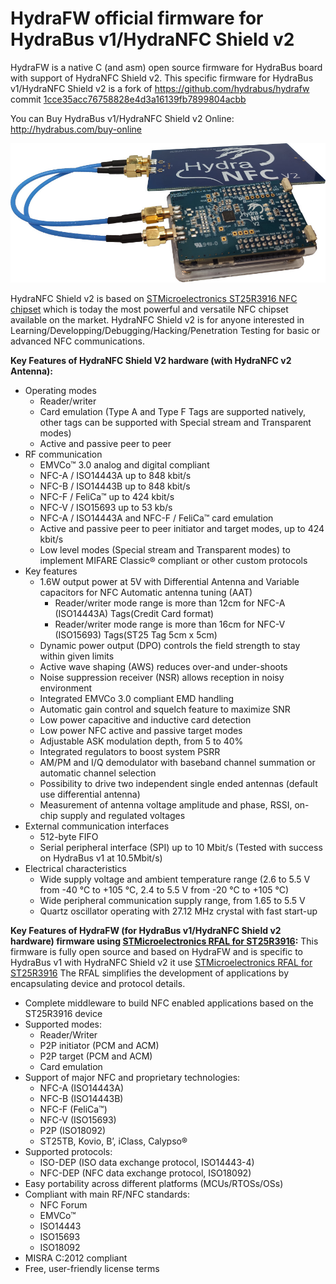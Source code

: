 HydraFW official firmware for HydraBus v1/HydraNFC Shield v2
========

HydraFW is a native C (and asm) open source firmware for HydraBus board with support of HydraNFC Shield v2.
This specific firmware for HydraBus v1/HydraNFC Shield v2 is a fork of https://github.com/hydrabus/hydrafw commit [1cce35acc76758828e4d3a16139fb7899804acbb](https://github.com/hydrabus/hydrafw/commit/1cce35acc76758828e4d3a16139fb7899804acbb) 

You can Buy HydraBus v1/HydraNFC Shield v2 Online: http://hydrabus.com/buy-online

![HydraBus+HydraNFC Shield V2 boards](HydraBus_v1_HydraNFC_Shield_v2.jpg)

HydraNFC Shield v2 is based on [STMicroelectronics ST25R3916 NFC chipset](https://www.st.com/en/nfc/st25r3916.html) which is today the most powerful and versatile NFC chipset available on the market.
HydraNFC Shield v2 is for anyone interested in Learning/Developping/Debugging/Hacking/Penetration Testing for basic or advanced NFC communications.

**Key Features of HydraNFC Shield V2 hardware (with HydraNFC v2 Antenna):**
* Operating modes
  * Reader/writer
  * Card emulation (Type A and Type F Tags are supported natively, other tags can be supported with Special stream and Transparent modes)
  * Active and passive peer to peer 
* RF communication
  * EMVCo™ 3.0 analog and digital compliant
  * NFC-A / ISO14443A up to 848 kbit/s
  * NFC-B / ISO14443B up to 848 kbit/s
  * NFC-F / FeliCa™ up to 424 kbit/s
  * NFC-V / ISO15693 up to 53 kb/s
  * NFC-A / ISO14443A and NFC-F / FeliCa™ card emulation
  * Active and passive peer to peer initiator and target modes, up to 424 kbit/s
  * Low level modes (Special stream and Transparent modes) to implement MIFARE Classic® compliant or other custom protocols 
* Key features
  * 1.6W output power at 5V with Differential Antenna and Variable capacitors for NFC Automatic antenna tuning (AAT)
    * Reader/writer mode range is more than 12cm for NFC-A (ISO14443A) Tags(Credit Card format)
    * Reader/writer mode range is more than 16cm for NFC-V (ISO15693) Tags(ST25 Tag 5cm x 5cm)
  * Dynamic power output (DPO) controls the field strength to stay within given limits
  * Active wave shaping (AWS) reduces over-and under-shoots
  * Noise suppression receiver (NSR) allows reception in noisy environment
  * Integrated EMVCo 3.0 compliant EMD handling
  * Automatic gain control and squelch feature to maximize SNR
  * Low power capacitive and inductive card detection
  * Low power NFC active and passive target modes
  * Adjustable ASK modulation depth, from 5 to 40%
  * Integrated regulators to boost system PSRR
  * AM/PM and I/Q demodulator with baseband channel summation or automatic channel selection
  * Possibility to drive two independent single ended antennas (default use differential antenna)
  * Measurement of antenna voltage amplitude and phase, RSSI, on-chip supply and regulated voltages
* External communication interfaces
  * 512-byte FIFO
  * Serial peripheral interface (SPI) up to 10 Mbit/s (Tested with success on HydraBus v1 at 10.5Mbit/s)
* Electrical characteristics
  * Wide supply voltage and ambient temperature range (2.6 to 5.5 V from -40 °C to +105 °C, 2.4 to 5.5 V from -20 °C to +105 °C)
  * Wide peripheral communication supply range, from 1.65 to 5.5 V
  * Quartz oscillator operating with 27.12 MHz crystal with fast start-up 

**Key Features of HydraFW (for HydraBus v1/HydraNFC Shield v2 hardware) firmware using [STMicroelectronics RFAL for ST25R3916](https://www.st.com/content/st_com/en/products/embedded-software/st25-nfc-rfid-software/stsw-st25rfal002.html):**
This firmware is fully open source and based on HydraFW and is specific to HydraBus v1 with HydraNFC Shield v2 it use [STMicroelectronics RFAL for ST25R3916](https://www.st.com/content/st_com/en/products/embedded-software/st25-nfc-rfid-software/stsw-st25rfal002.html)
The RFAL simplifies the development of applications by encapsulating device and protocol details.
* Complete middleware to build NFC enabled applications based on the ST25R3916 device
* Supported modes:
  * Reader/Writer
  * P2P initiator (PCM and ACM)
  * P2P target (PCM and ACM)
  * Card emulation
* Support of major NFC and proprietary technologies:
  * NFC-A (ISO14443A)
  * NFC-B (ISO14443B)
  * NFC-F (FeliCa™)
  * NFC-V (ISO15693)
  * P2P (ISO18092)
  * ST25TB, Kovio, B’, iClass, Calypso®
* Supported protocols:
  * ISO-DEP (ISO data exchange protocol, ISO14443-4)
  * NFC-DEP (NFC data exchange protocol, ISO18092)
* Easy portability across different platforms (MCUs/RTOSs/OSs)
* Compliant with main RF/NFC standards:
  * NFC Forum
  * EMVCo™
  * ISO14443
  * ISO15693
  * ISO18092
* MISRA C:2012 compliant
* Free, user-friendly license terms
